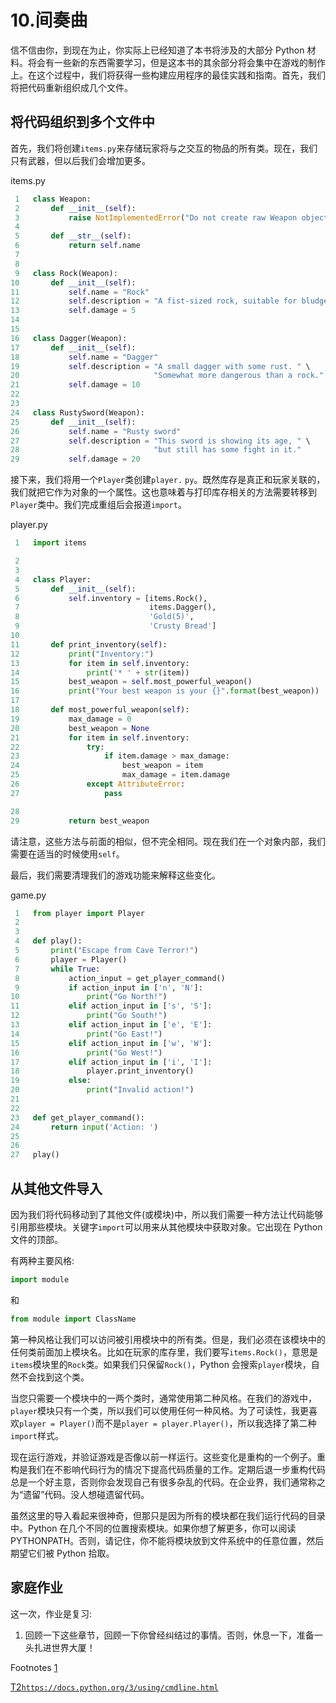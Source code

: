# 10.间奏曲

信不信由你，到现在为止，你实际上已经知道了本书将涉及的大部分 Python 材料。将会有一些新的东西需要学习，但是这本书的其余部分将会集中在游戏的制作上。在这个过程中，我们将获得一些构建应用程序的最佳实践和指南。首先，我们将把代码重新组织成几个文件。

## 将代码组织到多个文件中

首先，我们将创建`items.py`来存储玩家将与之交互的物品的所有类。现在，我们只有武器，但以后我们会增加更多。

items.py

```py
 1   class Weapon:
 2       def __init__(self):
 3           raise NotImplementedError("Do not create raw Weapon objects.")
 4
 5       def __str__(self):
 6           return self.name
 7
 8
 9   class Rock(Weapon):
10       def __init__(self):
11           self.name = "Rock"
12           self.description = "A fist-sized rock, suitable for bludgeoning."
13           self.damage = 5
14
15
16   class Dagger(Weapon):
17       def __init__(self):
18           self.name = "Dagger"
19           self.description = "A small dagger with some rust. " \
20                              "Somewhat more dangerous than a rock."
21           self.damage = 10
22
23
24   class RustySword(Weapon):
25       def __init__(self):
26           self.name = "Rusty sword"
27           self.description = "This sword is showing its age, " \
28                              "but still has some fight in it."
29           self.damage = 20

```

接下来，我们将用一个`Player`类创建`player.` `py`。既然库存是真正和玩家关联的，我们就把它作为对象的一个属性。这也意味着与打印库存相关的方法需要转移到`Player`类中。我们完成重组后会报道`import`。

player.py

```py
 1   import items

 2
 3
 4   class Player:
 5       def __init__(self):
 6           self.inventory = [items.Rock(),
 7                             items.Dagger(),
 8                             'Gold(5)',
 9                             'Crusty Bread']
10
11       def print_inventory(self):
12           print("Inventory:")
13           for item in self.inventory:
14               print('* ' + str(item))
15           best_weapon = self.most_powerful_weapon()
16           print("Your best weapon is your {}".format(best_weapon))
17
18       def most_powerful_weapon(self):
19           max_damage = 0
20           best_weapon = None
21           for item in self.inventory:
22               try:
23                   if item.damage > max_damage:
24                       best_weapon = item
25                       max_damage = item.damage
26               except AttributeError:
27                   pass

28
29           return best_weapon

```

请注意，这些方法与前面的相似，但不完全相同。现在我们在一个对象内部，我们需要在适当的时候使用`self`。

最后，我们需要清理我们的游戏功能来解释这些变化。

game.py

```py
 1   from player import Player
 2
 3
 4   def play():
 5       print("Escape from Cave Terror!")
 6       player = Player()
 7       while True:
 8           action_input = get_player_command()
 9           if action_input in ['n', 'N']:
10               print("Go North!")
11           elif action_input in ['s', 'S']:
12               print("Go South!")
13           elif action_input in ['e', 'E']:
14               print("Go East!")
15           elif action_input in ['w', 'W']:
16               print("Go West!")
17           elif action_input in ['i', 'I']:
18               player.print_inventory()
19           else:
20               print("Invalid action!")
21
22
23   def get_player_command():
24       return input('Action: ')
25
26
27   play()

```

## 从其他文件导入

因为我们将代码移动到了其他文件(或模块)中，所以我们需要一种方法让代码能够引用那些模块。关键字`import`可以用来从其他模块中获取对象。它出现在 Python 文件的顶部。

有两种主要风格:

```py
import module

```

和

```py
from module import ClassName

```

第一种风格让我们可以访问被引用模块中的所有类。但是，我们必须在该模块中的任何类前面加上模块名。比如在玩家的库存里，我们要写`items.Rock()`，意思是`items`模块里的`Rock`类。如果我们只保留`Rock()`，Python 会搜索`player`模块，自然不会找到这个类。

当您只需要一个模块中的一两个类时，通常使用第二种风格。在我们的游戏中，`player`模块只有一个类，所以我们可以使用任何一种风格。为了可读性，我更喜欢`player = Player()`而不是`player = player.Player()`，所以我选择了第二种`import`样式。

现在运行游戏，并验证游戏是否像以前一样运行。这些变化是重构的一个例子。重构是我们在不影响代码行为的情况下提高代码质量的工作。定期后退一步重构代码总是一个好主意，否则你会发现自己有很多杂乱的代码。在企业界，我们通常称之为“遗留”代码。没人想碰遗留代码。

虽然这里的导入看起来很神奇，但那只是因为所有的模块都在我们运行代码的目录中。Python 在几个不同的位置搜索模块。如果你想了解更多，你可以阅读 PYTHONPATH。否则，请记住，你不能将模块放到文件系统中的任意位置，然后期望它们被 Python 拾取。

## 家庭作业

这一次，作业是复习:

1.  回顾一下这些章节，回顾一下你曾经纠结过的事情。否则，休息一下，准备一头扎进世界大厦！

Footnotes [1](#Fn1_source)

[T2`https://docs.python.org/3/using/cmdline.html`](https://docs.python.org/3/using/cmdline.html)